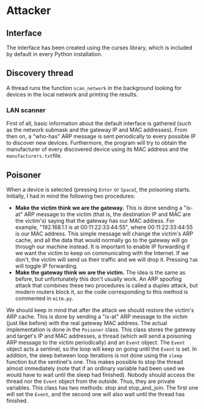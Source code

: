 # Attacker

## Interface

The interface has been created using the curses library, which is included by default in every Python installation.

## Discovery thread

A thread runs the function `scan_network` in the background looking for devices in the local network and printing the results.

### LAN scanner

First of all, basic information about the default interface is gathered (such as the network submask and the gateway IP and MAC addresses). From then on, a "who-has" ARP message is sent periodically to every possible IP to discover new devices. Furthermore, the program will try to obtain the manufacturer of every discovered device using its MAC address and the `manufacturers.txt`file.

## Poisoner

When a device is selected (pressing `Enter` or `Space`), the poisoning starts. Initially, I had in mind the following two procedures:

* **Make the victim think we are the gateway.** This is done sending a "is-at" ARP message to the victim (that is, the destination IP and MAC are the victim's) saying that the gateway has our MAC address. For example, "192.168.1.1 is at 00:11:22:33:44:55", where 00:11:22:33:44:55 is our MAC address. This simple message will change the victim's ARP cache, and all the data that would normally go to the gateway will go through our machine instead. It is important to enable IP forwarding if we want the victim to keep on communicating with the Internet. If we don't, the victim will send us their traffic and we will drop it. Pressing `Tab` will toggle IP forwarding.
* **Make the gateway think we are the victim.** The idea is the same as before, but unfortunately this don't usually work. An ARP spoofing attack that combines these two procedures is called a duplex attack, but modern routers block it, so the code corresponding to this method is commented in `mitm.py`.

We should keep in mind that after the attack we should restore the victim's ARP cache. This is done by sending a "is-at" ARP message to the victim (just like before) with the real gateway MAC address. The actual implementation is done in the `Poisoner` class. This class stores the gateway and target's IP and MAC addresses, a thread (which will send a poisoning ARP message to the victim periodically) and an `Event` object. The `Event` object acts a sentinel, so the loop will keep on going until the `Event` is set. In addition, the sleep between loop iterations is not done using the `sleep` function but the sentinel's one. This makes possible to stop the thread almost immediately (note that if an ordinary variable had been used we would have to wait until the sleep had finished). Nobody should access the thread nor the `Event` object from the outside. Thus, they are private variables. This class has two methods: stop and stop_and_join. The first one will set the `Event`, and the second one will also wait until the thread has finished.